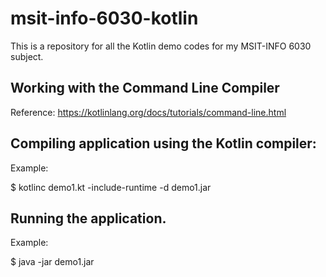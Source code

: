 # msit-info-6030-kotlin
This is a repository for all the Kotlin demo codes for my MSIT-INFO 6030 subject.


## Working with the Command Line Compiler

Reference:
https://kotlinlang.org/docs/tutorials/command-line.html


## Compiling application using the Kotlin compiler:

Example:

$ kotlinc demo1.kt -include-runtime -d demo1.jar


## Running the application.

Example:

$ java -jar demo1.jar

